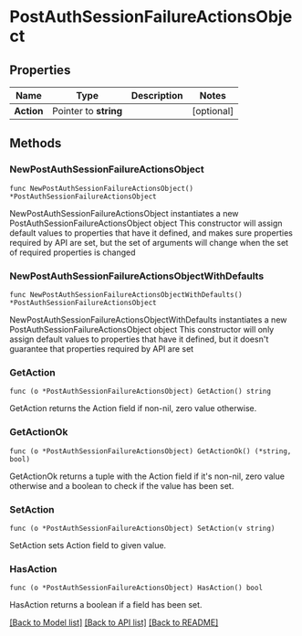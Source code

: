 # PostAuthSessionFailureActionsObject

## Properties

Name | Type | Description | Notes
------------ | ------------- | ------------- | -------------
**Action** | Pointer to **string** |  | [optional] 

## Methods

### NewPostAuthSessionFailureActionsObject

`func NewPostAuthSessionFailureActionsObject() *PostAuthSessionFailureActionsObject`

NewPostAuthSessionFailureActionsObject instantiates a new PostAuthSessionFailureActionsObject object
This constructor will assign default values to properties that have it defined,
and makes sure properties required by API are set, but the set of arguments
will change when the set of required properties is changed

### NewPostAuthSessionFailureActionsObjectWithDefaults

`func NewPostAuthSessionFailureActionsObjectWithDefaults() *PostAuthSessionFailureActionsObject`

NewPostAuthSessionFailureActionsObjectWithDefaults instantiates a new PostAuthSessionFailureActionsObject object
This constructor will only assign default values to properties that have it defined,
but it doesn't guarantee that properties required by API are set

### GetAction

`func (o *PostAuthSessionFailureActionsObject) GetAction() string`

GetAction returns the Action field if non-nil, zero value otherwise.

### GetActionOk

`func (o *PostAuthSessionFailureActionsObject) GetActionOk() (*string, bool)`

GetActionOk returns a tuple with the Action field if it's non-nil, zero value otherwise
and a boolean to check if the value has been set.

### SetAction

`func (o *PostAuthSessionFailureActionsObject) SetAction(v string)`

SetAction sets Action field to given value.

### HasAction

`func (o *PostAuthSessionFailureActionsObject) HasAction() bool`

HasAction returns a boolean if a field has been set.


[[Back to Model list]](../README.md#documentation-for-models) [[Back to API list]](../README.md#documentation-for-api-endpoints) [[Back to README]](../README.md)


